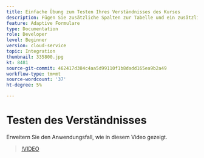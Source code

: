 ```yaml
---
title: Einfache Übung zum Testen Ihres Verständnisses des Kurses
description: Fügen Sie zusätzliche Spalten zur Tabelle und ein zusätzliches Attribut zu den Suchkriterien hinzu
feature: Adaptive Formulare
type: Documentation
role: Developer
level: Beginner
version: cloud-service
topic: Integration
thumbnail: 335800.jpg
kt: 8481
source-git-commit: 462417d384c4aa5d99110f1b8dadd165ea9b2a49
workflow-type: tm+mt
source-wordcount: '37'
ht-degree: 5%

---
```


# Testen des Verständnisses

Erweitern Sie den Anwendungsfall, wie in diesem Video gezeigt.

>[!VIDEO](https://video.tv.adobe.com/v/335800/?quality=12&learn=on)

